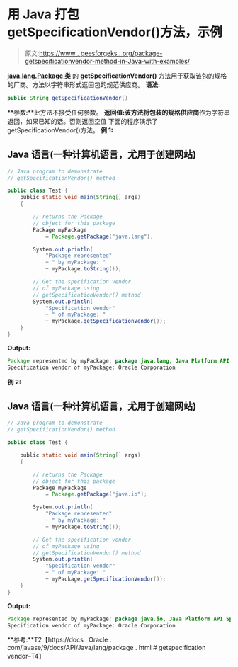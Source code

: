 # 用 Java 打包 getSpecificationVendor()方法，示例

> 原文:[https://www . geesforgeks . org/package-getspecificationvendor-method-in-Java-with-examples/](https://www.geeksforgeeks.org/package-getspecificationvendor-method-in-java-with-examples/)

[**java.lang.Package 类**](https://www.geeksforgeeks.org/java-lang-package-java/) 的 **getSpecificationVendor()** 方法用于获取该包的规格的厂商。方法以字符串形式返回包的规范供应商。
**语法:**

```java
public String getSpecificationVendor()
```

**参数:**此方法不接受任何参数。
**返回值:**该方法将包装的**规格供应商**作为字符串返回，如果已知的话。否则返回空值
下面的程序演示了 getSpecificationVendor()方法。
**例 1:**

## Java 语言(一种计算机语言，尤用于创建网站)

```java
// Java program to demonstrate
// getSpecificationVendor() method

public class Test {
    public static void main(String[] args)
    {

        // returns the Package
        // object for this package
        Package myPackage
            = Package.getPackage("java.lang");

        System.out.println(
            "Package represented"
            + " by myPackage: "
            + myPackage.toString());

        // Get the specification vendor
        // of myPackage using
        // getSpecificationVendor() method
        System.out.println(
            "Specification vendor"
            + " of myPackage: "
            + myPackage.getSpecificationVendor());
    }
}
```

**Output:** 

```java
Package represented by myPackage: package java.lang, Java Platform API Specification, version 1.8
Specification vendor of myPackage: Oracle Corporation
```

**例 2:**

## Java 语言(一种计算机语言，尤用于创建网站)

```java
// Java program to demonstrate
// getSpecificationVendor() method

public class Test {

    public static void main(String[] args)
    {

        // returns the Package
        // object for this package
        Package myPackage
            = Package.getPackage("java.io");

        System.out.println(
            "Package represented"
            + " by myPackage: "
            + myPackage.toString());

        // Get the specification vendor
        // of myPackage using
        // getSpecificationVendor() method
        System.out.println(
            "Specification vendor"
            + " of myPackage: "
            + myPackage.getSpecificationVendor());
    }
}
```

**Output:** 

```java
Package represented by myPackage: package java.io, Java Platform API Specification, version 1.8
Specification vendor of myPackage: Oracle Corporation
```

**参考:**T2【https://docs . Oracle . com/javase/9/docs/API/Java/lang/package . html # getspecification vendor–T4】